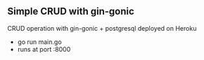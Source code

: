 ## Simple CRUD with gin-gonic

CRUD operation with gin-gonic + postgresql deployed on Heroku

- go run main.go
- runs at port :8000

